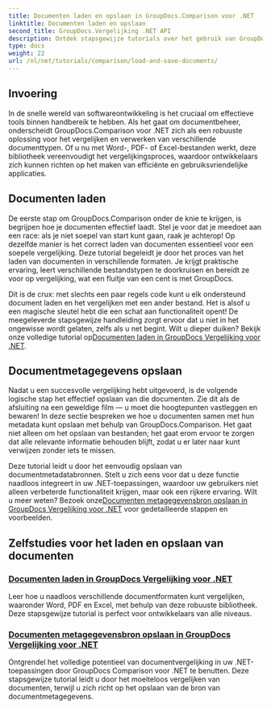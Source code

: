 ```yaml
---
title: Documenten laden en opslaan in GroupDocs.Comparison voor .NET
linktitle: Documenten laden en opslaan
second_title: GroupDocs.Vergelijking .NET API
description: Ontdek stapsgewijze tutorials over het gebruik van GroupDocs.Comparison voor .NET om documenten efficiënt te laden en op te slaan. Perfect voor ontwikkelaars die documentvergelijkingen willen stroomlijnen.
type: docs
weight: 22
url: /nl/net/tutorials/comparison/load-and-save-documents/
---
```

## Invoering

In de snelle wereld van softwareontwikkeling is het cruciaal om effectieve tools binnen handbereik te hebben. Als het gaat om documentbeheer, onderscheidt GroupDocs.Comparison voor .NET zich als een robuuste oplossing voor het vergelijken en verwerken van verschillende documenttypen. Of u nu met Word-, PDF- of Excel-bestanden werkt, deze bibliotheek vereenvoudigt het vergelijkingsproces, waardoor ontwikkelaars zich kunnen richten op het maken van efficiënte en gebruiksvriendelijke applicaties.

## Documenten laden

De eerste stap om GroupDocs.Comparison onder de knie te krijgen, is begrijpen hoe je documenten effectief laadt. Stel je voor dat je meedoet aan een race: als je niet soepel van start kunt gaan, raak je achterop! Op dezelfde manier is het correct laden van documenten essentieel voor een soepele vergelijking. Deze tutorial begeleidt je door het proces van het laden van documenten in verschillende formaten. Je krijgt praktische ervaring, leert verschillende bestandstypen te doorkruisen en bereidt ze voor op vergelijking, wat een fluitje van een cent is met GroupDocs.

Dit is de crux: met slechts een paar regels code kunt u elk ondersteund document laden en het vergelijken met een ander bestand. Het is alsof u een magische sleutel hebt die een schat aan functionaliteit opent! De meegeleverde stapsgewijze handleiding zorgt ervoor dat u niet in het ongewisse wordt gelaten, zelfs als u net begint. Wilt u dieper duiken? Bekijk onze volledige tutorial op[Documenten laden in GroupDocs Vergelijking voor .NET](./load-documents/).

## Documentmetagegevens opslaan

Nadat u een succesvolle vergelijking hebt uitgevoerd, is de volgende logische stap het effectief opslaan van die documenten. Zie dit als de afsluiting na een geweldige film — u moet die hoogtepunten vastleggen en bewaren! In deze sectie bespreken we hoe u documenten samen met hun metadata kunt opslaan met behulp van GroupDocs.Comparison. Het gaat niet alleen om het opslaan van bestanden; het gaat erom ervoor te zorgen dat alle relevante informatie behouden blijft, zodat u er later naar kunt verwijzen zonder iets te missen.

Deze tutorial leidt u door het eenvoudig opslaan van documentmetadatabronnen. Stelt u zich eens voor dat u deze functie naadloos integreert in uw .NET-toepassingen, waardoor uw gebruikers niet alleen verbeterde functionaliteit krijgen, maar ook een rijkere ervaring. Wilt u meer weten? Bezoek onze[Documenten metagegevensbron opslaan in GroupDocs Vergelijking voor .NET](./save-documents-metadata-source/) voor gedetailleerde stappen en voorbeelden.

## Zelfstudies voor het laden en opslaan van documenten
### [Documenten laden in GroupDocs Vergelijking voor .NET](./load-documents/)
Leer hoe u naadloos verschillende documentformaten kunt vergelijken, waaronder Word, PDF en Excel, met behulp van deze robuuste bibliotheek. Deze stapsgewijze tutorial is perfect voor ontwikkelaars van alle niveaus.
### [Documenten metagegevensbron opslaan in GroupDocs Vergelijking voor .NET](./save-documents-metadata-source/)
Ontgrendel het volledige potentieel van documentvergelijking in uw .NET-toepassingen door GroupDocs Comparison voor .NET te benutten. Deze stapsgewijze tutorial leidt u door het moeiteloos vergelijken van documenten, terwijl u zich richt op het opslaan van de bron van documentmetagegevens.